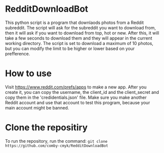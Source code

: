 # RedditDownloadBot
  This python script is a program that downlaods photos from a Reddit subreddit. The script will ask for the subreddit you want to 
download from, then it will ask if you want to download from top, hot or new. After this, it will take a few seconds to download them and they will appear in the 
current working directory. The script is set to download a maximum of 10 photos, but you can modify the limit to be higher or lower based on your
prefference.

# How to use
   Visit https://www.reddit.com/prefs/apps to make a new app. After you create it, you can copy the username, the client_id and the client_secret and
copy them in the 'credidentials.json' file. Make sure you make another Reddit account and use that account to test this program, because your main account might be banned.


# Clone the repositiry
To run the repository, run the command:
```git clone https://github.com/comby-cmyk/RedditDownloadBot```


